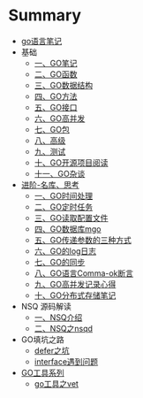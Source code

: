 # Summary

* [go语言笔记](README.md)
* 基础
  * [一、GO笔记](GO.md)
  * [二、GO函数](go_func.md)
  * [三、GO数据结构](go_data.md)
  * [四、GO方法](go_method.md)
  * [五、GO接口](go_interface.md)
  * [六、GO高并发](go_concurence.md)
  * [七、GO包](go_package.md)
  * [八、高级](go_high.md)
  * [九、测试](go_test.md)
  * [十、GO开源项目阅读](go_opensrc.md)
  * [十一、GO杂谈](go_thought.md)
* [进阶-名库、思考](-.md)
  * [一、GO时间处理](go_time.md)
  * [二、GO定时任务](go_cron.md)
  * [三、GO读取配置文件](go_configure.md)
  * [四、GO数据库mgo](go_mgo.md)
  * [五、GO传递参数的三种方式](go_pass_params.md)
  * [六、GO的log日志](go_log.md)
  * [七、GO的同步](go_sync.md)
  * [八、GO语言Comma-ok断言](go_commaok.md)
  * [九、GO高并发记录心得](go_high_con.md)
  * [十、GO分布式存储笔记](go_distribution.md)
* NSQ 源码解读
  * [一、NSQ介绍](go_nsq_1.md)
  * [二、NSQ之nsqd](nsq_nsqd.md)
* GO填坑之路
  * [defer之坑](go_trap.md)
  * [interface遇到问题](go_pointer_with_reciever.md)
* [GO工具系列](govet.md)
  * [go工具之vet](govet/govet.md)

